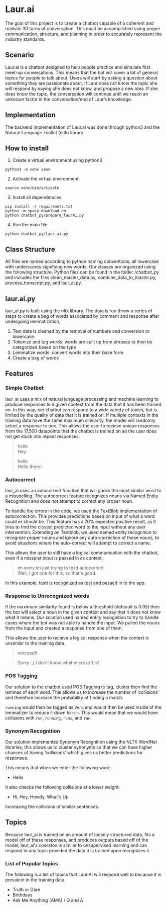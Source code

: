 # Laur.ai
The goal of this project is to create a chatbot capable of a coherent and realistic 30 turns of conversation. This must be accomplished using proper communication, structure, and planning in order to accurately represent the industry standards.

## Scenario
Laur.ai is a chatbot designed to help people practice and simulate first meet-up conversations. This means that the bot will cover a lot of general topics for people to talk about. Users will start by asking a question about something they are passionate about. If Laur does not know the topic she will respond by saying she does not know, and propose a new idea. If she does know the topic, the conversation will continue until we reach an unknown factor in the conversation/end of Laur’s knowledge.

## Implementation
The backend implementation of Laur.ai was done through python3 and the Natural Language Toolkit (nltk) library.

## How to install
1. Create a virtual environment using python3
```
python3 -m venv venv
```
2. Activate the virtual environment
```
source venv/bin/activate
```
3. Install all dependencies
```
pip install -r requiremnts.txt
python -m spacy download en
python chatbot_py/prepare_laurAI.py
```
4. Run the main file
```
python chatbot_py/laur_ai.py
```
## Class Structure
All files are named according to python naming conventions, all lowercase with underscores signifying new words. Our classes are organized using the following structure. Python files can be found in the folder /chatbot_py and includes the files clean_master_data.py, combine_data_to_master.py, process_transcript.py, and laur_ai.py. 

## laur.ai.py
laur_ai.py is built using the nltk library. The data is run throw a series of steps to create a bag of words associated by comment and response after undergoing lemmatization,
  1. Text data is cleaned by the removal of numbers and conversion to lowercase.
  2. Tokenize and tag words: words are split up from phrases to then be categorized based on the type
  3. Lemmatize words: convert words into their base form
  4. Create a bag of words


## Features

### Simple Chatbot
laur_ai uses a mix of natural language processing and machine learning to produce responses to a given context from the data that it has been trained on. In this way, our chatbot can respond to a wide variety of topics, but is limited by the quality of data that it is trained on.
If multiple contexts in the training data have the same maximum similarity, the model will randomly select a response to one. This allows the user to recieve unique responses from the 17,500 datapoints that the chatbot is trained on so the user does not get stuck into repeat responses.

> hello  
Hey.

> hello           
Hello there!


### Autocorrect
laur_ai uses an autocorrect function that will guess the most similar word to a misspelling. The autocorrect feature recognizes nouns via Named Entity Recognition and does not attempt to correct any proper noun.

To handle the errors in the code, we used the TextBlob implementation of autocorrection. This provides predictions based on input of what a word could or should be. This feature has a 70% expected positive result, as it tries to find the closest predicted word to the input without any user intervention. Extending on Textblob, we used named entity recognition to recognize proper nouns and ignore any auto-correction of these nouns, to avoid situations where the auto-correct will attempt to correct a name.

This allows the user to still have a logical communication with the chatbot, even if a missplet input is passed in as context.

> im sorry im just trying to testt autocorrect    
Well, I got one for this, so that's good.

In this example, testt is recognized as test and passed in to the app.

### Response to Unrecognized words
If the maximum similarity found is below a threshold (defeault is 0.05) then the bot will select a noun in the given context and say that it does not know what it means.
Our solution used named entity recognition to try to handle cases where the bot was not able to handle the input. We pulled the nouns from the input and created a response from one of them.

This allows the user to recieve a logical response when the context is unsimilar to the training data.

> microsoft 

> Sorry :,( I don't know what microsoft is!

### POS Tagging
Our solution to the chatbot used POS Tagging to tag, cluster then find the lemmas of each word. This allows us to increase the number of ‘collisions’ and therefore increase the probability of finding a match.

`running` would then be tagged as `Verb` and would then be used inside of the lemmatizer to reduce it down to `run`. This would mean that we would have 
collisions with `run`, `running`, `runs`, and `ran`.


### Synonym Recognition
Our solution implemented Synonym Recognition using the NLTK WordNet libraries, this allows us to cluster synonyms so that we can have higher chances of having ‘collisions’ which gives us better predictions for responses.

This means that when we enter the following word:
* Hello

It also checks the following collisions at a lower weight:
* Hi, Hey, Howdy, What's Up 

Increasing the collisions of similar sentences.

## Topics
Because laur_ai is trained on an amount of loosely structured data, fits a model off of these responses, and produces outputs based off of the model, laur_ai's operaton is similar to unsupervised learning and can respond to any topic provided the data it is trained upon recognizes it.

### List of Popular topics
The following is a list of topics that Laur.AI will respond well to because it is prevalent in the training data.
* Truth or Dare
* Birthdays
* Ask Me Anything (AMA) / Q and A

